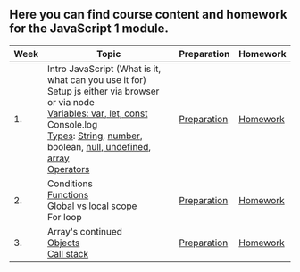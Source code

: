 ## Here you can find course content and homework for the JavaScript 1 module.

| Week | Topic | Preparation | Homework
| ---- | --------------------------------------------------------------------------------------------------------------------------------------------------------------------------------------------- | -------------------------------------------------------------------------------------------------------------------- | --------------------------------------- |
|1.| Intro JavaScript (What is it, what can you use it for) <br> Setup js either via browser or via node <br> [Variables: var, let, const](Week1/readme.md#variables) <br> Console.log <br> [Types](Week1/readme.md#Types): [String](Week1/readme.md#String), [number](Week1/readme.md#Number), boolean, [null, undefined](Week1/readme.md#Null--undefined), [array](Week1/readme.md#Array) <br> [Operators](Week1/readme.md#comparison-operators)|[Preparation](/JavaScript1/Week1/preparation.md)|[Homework](/JavaScript1/Week1/homework.md)|
|2.| Conditions <br> [Functions](Week2/readme.md#Functions) <br> Global vs local scope <br> For loop |[Preparation](/JavaScript1/Week2/readme.md)|[Homework](/JavaScript1/Week2/homework.md)|
|3.| Array's continued <br> [Objects](Week3/readme.md#Objects) <br> [Call stack](Week3/readme.md#Call-stack) | [Preparation](/JavaScript1/Week3/readme.md)|[Homework](/JavaScript1/Week3/homework.md)
